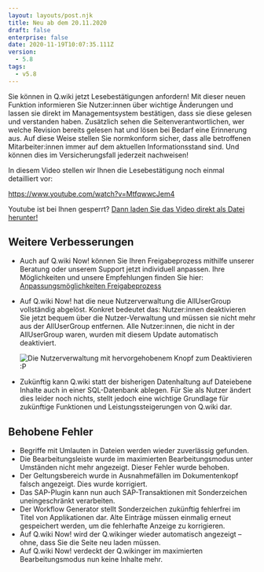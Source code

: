 ```yaml
---
layout: layouts/post.njk
title: Neu ab dem 20.11.2020
draft: false
enterprise: false
date: 2020-11-19T10:07:35.111Z
version:
  - 5.8
tags:
  - v5.8
---
```

Sie können in Q.wiki jetzt Lesebestätigungen anfordern! Mit dieser neuen Funktion informieren Sie Nutzer:innen über wichtige Änderungen und lassen sie direkt im Managementsystem bestätigen, dass sie diese gelesen und verstanden haben. Zusätzlich sehen die Seitenverantwortlichen, wer welche Revision bereits gelesen hat und lösen bei Bedarf eine Erinnerung aus. Auf diese Weise stellen Sie normkonform sicher, dass alle betroffenen Mitarbeiter:innen immer auf dem aktuellen Informationsstand sind. Und können dies im Versicherungsfall jederzeit nachweisen! 

In diesem Video stellen wir Ihnen die Lesebestätigung noch einmal detailliert vor: 

https://www.youtube.com/watch?v=MtfqwwcJem4

Youtube ist bei Ihnen gesperrt? [Dann laden Sie das Video direkt als Datei herunter!](https://storage.googleapis.com/static.modac.cloud/Lesebestätigung.mp4?utm_source=saas-update&utm_medium=cloud&utm_campaign=release_5_8)

## Weitere Verbesserungen

* Auch auf Q.wiki Now! können Sie Ihren Freigabeprozess mithilfe unserer Beratung oder unserem Support jetzt individuell anpassen. Ihre Möglichkeiten und unsere Empfehlungen finden Sie hier: [Anpassungsmöglichkeiten Freigabeprozess](/faq/custom-workflows/) 
* Auf Q.wiki Now! hat die neue Nutzerverwaltung die AllUserGroup vollständig abgelöst. Konkret bedeutet das: Nutzer:innen deaktivieren Sie jetzt bequem über die Nutzer-Verwaltung und müssen sie nicht mehr aus der AllUserGroup entfernen. Alle Nutzer:innen, die nicht in der AllUserGroup waren, wurden mit diesem Update automatisch deaktiviert. 

  ![Die Nutzerverwaltung mit hervorgehobenem Knopf zum Deaktivieren :P](/images/nutzerverwaltung-nutzer-deaktivieren.png "Deaktivieren von Nutzern über die Nutzer-Verwaltung")
* Zukünftig kann Q.wiki statt der bisherigen Datenhaltung auf Dateiebene Inhalte auch in einer SQL-Datenbank ablegen. Für Sie als Nutzer ändert dies leider noch nichts, stellt jedoch eine wichtige Grundlage für zukünftige Funktionen und Leistungssteigerungen von Q.wiki dar.  

## Behobene Fehler

* Begriffe mit Umlauten in Dateien werden wieder zuverlässig gefunden.
* Die Bearbeitungsleiste wurde im maximierten Bearbeitungsmodus unter Umständen nicht mehr angezeigt. Dieser Fehler wurde behoben. 
* Der Geltungsbereich wurde in Ausnahmefällen im Dokumentenkopf falsch angezeigt. Dies wurde korrigiert.
* Das SAP-Plugin kann nun auch SAP-Transaktionen mit Sonderzeichen uneingeschränkt verarbeiten. 
* Der Workflow Generator stellt Sonderzeichen zukünftig fehlerfrei im Titel von Applikationen dar. Alte Einträge müssen einmalig erneut gespeichert werden, um die fehlerhafte Anzeige zu korrigieren.
* Auf Q.wiki Now! wird der Q.wikinger wieder automatisch angezeigt – ohne, dass Sie die Seite neu laden müssen.
* Auf Q.wiki Now! verdeckt der Q.wikinger im maximierten Bearbeitungsmodus nun keine Inhalte mehr.